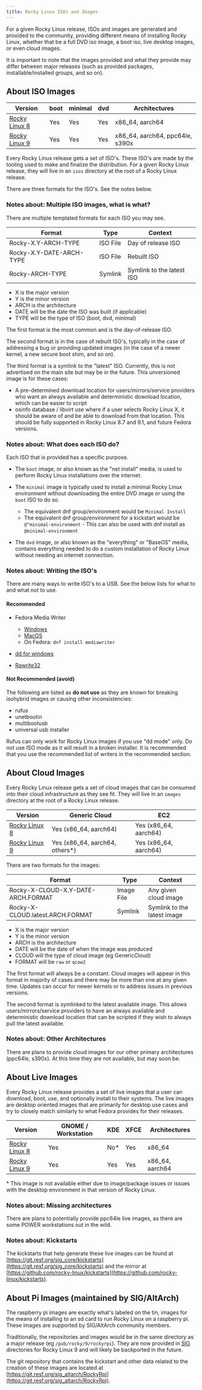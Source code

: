 ```yaml
---
title: Rocky Linux ISOs and Images
---
```


For a given Rocky Linux release, ISOs and images are generated and provided to the community, providing different means of installing Rocky Linux, whether that be a full DVD iso image, a boot iso, live desktop images, or even cloud images.

It is important to note that the images provided and what they provide may differ between major releases (such as provided packages, installable/installed groups, and so on).

## About ISO Images

| Version                                                     | boot | minimal | dvd | Architectures                   |
|-------------------------------------------------------------|------|---------|-----|---------------------------------|
| [Rocky Linux 8](http://dl.rockylinux.org/pub/rocky/8/isos/) | Yes  | Yes     | Yes | x86_64, aarch64                 |
| [Rocky Linux 9](http://dl.rockylinux.org/pub/rocky/9/isos/) | Yes  | Yes     | Yes | x86_64, aarch64, ppc64le, s390x |

Every Rocky Linux release gets a set of ISO's. These ISO's are made by the tooling used to make and finalize the distribution. For a given Rocky Linux release, they will live in an `isos` directory at the root of a Rocky Linux release.

There are three formats for the ISO's. See the notes below.

### Notes about: Multiple ISO images, what is what?

There are multiple templated formats for each ISO you may see.

| Format                   | Type     | Context                   |
|--------------------------|----------|---------------------------|
| Rocky-X.Y-ARCH-TYPE      | ISO File | Day of release ISO        |
| Rocky-X.Y-DATE-ARCH-TYPE | ISO File | Rebuilt ISO               |
| Rocky-ARCH-TYPE          | Symlink  | Symlink to the latest ISO |

* X is the major version
* Y is the minor version
* ARCH is the architecture
* DATE will be the date the ISO was built (if applicable)
* TYPE will be the type of ISO (boot, dvd, minimal)

The first format is the most common and is the day-of-release ISO.

The second format is in the case of rebuilt ISO's, typically in the case of addressing a bug or providing updated images (in the case of a newer kernel, a new secure boot shim, and so on).

The third format is a symlink to the "latest" ISO. Currently, this is not advertised on the main site but may be in the future. This unversioned image is for these cases:

* A pre-determined download location for users/mirrors/service providers who want an always available and deterministic download location, which can be easier to script
* osinfo database / libvirt use where if a user selects Rocky Linux X, it should be aware of and be able to download from that location. This should be fully supported in Rocky Linux 8.7 and 9.1, and future Fedora versions.

### Notes about: What does each ISO do?

Each ISO that is provided has a specific purpose.

* The `boot` image, or also known as the "net install" media, is used to perform Rocky Linux installations over the internet.
* The `minimal` image is typically used to install a minimal Rocky Linux environment without downloading the entire DVD image or using the `boot` ISO to do so.

    * The equivalent dnf group/environment would be `Minimal Install`
    * The equivalent dnf group/environment for a kickstart would be `@^minimal-environment` - This can also be used with dnf install as `@minimal-environment`

* The `dvd` image, or also known as the "everything" or "BaseOS" media, contains everything needed to do a custom installation of Rocky Linux without needing an internet connection.

### Notes about: Writing the ISO's

There are many ways to write ISO's to a USB. See the below lists for what to and what not to use.


#### Recommended

* Fedora Media Writer

    * [Windows](https://getfedora.org/fmw/FedoraMediaWriter-win32-latest.exe)
    * [MacOS](https://getfedora.org/fmw/FedoraMediaWriter-osx-latest.dmg)
    * On Fedora: `dnf install mediawriter`

* [dd for windows](http://www.chrysocome.net/dd)
* [Rawrite32](https://www.netbsd.org/~martin/rawrite32/)

#### Not Recommended (avoid)

The following are listed as **do not use** as they are known for breaking isohybrid images or causing other inconsistencies:

* rufus
* unetbootin
* multibootusb
* universal usb installer

Rufus can only work for Rocky Linux images if you use "dd mode" only. Do not use ISO mode as it will result in a broken installer. It is recommended that you use the recommended list of writers in the recommended section.

## About Cloud Images

Every Rocky Linux release gets a set of cloud images that can be consumed into their cloud infrastructure as they see fit. They will live in an `images` directory at the root of a Rocky Linux release.

| Version                                                       | Generic Cloud                   | EC2                   |
|---------------------------------------------------------------|---------------------------------|-----------------------|
| [Rocky Linux 8](http://dl.rockylinux.org/pub/rocky/8/images/) | Yes (x86_64, aarch64)           | Yes (x86_64, aarch64) |
| [Rocky Linux 9](http://dl.rockylinux.org/pub/rocky/9/images/) | Yes (x86_64, aarch64, others\*) | Yes (x86_64, aarch64) |

There are two formats for the images:

| Format                             | Type       | Context                     |
|------------------------------------|------------|-----------------------------|
| Rocky-X-CLOUD-X.Y-DATE-ARCH.FORMAT | Image File | Any given cloud image       |
| Rocky-X-CLOUD.latest.ARCH.FORMAT   | Symlink    | Symlink to the latest image |

* X is the major version
* Y is the minor version
* ARCH is the architecture
* DATE will be the date of when the image was produced
* CLOUD will the type of cloud image (eg GenericCloud)
* FORMAT will be `raw` or `qcow2`

The first format will always be a constant. Cloud images will appear in this format in majority of cases and there may be more than one at any given time. Updates can occur for newer kernels or to address issues in previous versions.

The second format is symlinked to the latest available image. This allows users/mirrors/service providers to have an always available and deterministic download location that can be scripted if they wish to always pull the latest available.

### Notes about: Other Architectures

There are plans to provide cloud images for our other primary architectures (ppc64le, s390x). At this time they are not available, but may soon be.

## About Live Images

Every Rocky Linux release provides a set of live images that a user can download, boot, use, and optionally install to their systems. The live images are desktop oriented images that are primarily for desktop use cases and try to closely match similarly to what Fedora provides for their releases.

| Version                                                      | GNOME / Workstation | KDE     | XFCE | Architectures   |
|--------------------------------------------------------------|---------------------|---------|------|-----------------|
| [Rocky Linux 8](https://dl.rockylinux.org/pub/rocky/8/live/) | Yes                 | No\*    | Yes  | x86_64          |
| [Rocky Linux 9](https://dl.rockylinux.org/pub/rocky/9/live/) | Yes                 | Yes     | Yes  | x86_64, aarch64 |

\* This image is not available either due to image/package issues or issues with the desktop environment in that version of Rocky Linux.

### Notes about: Missing architectures

There are plans to potentially provide ppc64le live images, as there are some POWER workstations out in the wild.

### Notes about: Kickstarts

The kickstarts that help generate these live images can be found at [https://git.resf.org/sig_core/kickstarts](https://git.resf.org/sig_core/kickstarts) and the mirror at [https://github.com/rocky-linux/kickstarts](https://github.com/rocky-linux/kickstarts).

## About Pi Images (maintained by SIG/AltArch)

The raspberry pi images are exactly what's labeled on the tin, images for the means of installing to an sd card to run Rocky Linux on a raspberry pi. These images are supported by SIG/AltArch community members.

Traditionally, the repositories and images would be in the same directory as a major release (eg `/pub/rocky/9/rockyrpi`). They are now provided in [SIG](http://dl.rockylinux.org/pub/sig/) directories for Rocky Linux 9 and will likely be backported in the future.

The git repository that contains the kickstart and other data related to the creation of these images are located at [https://git.resf.org/sig_altarch/RockyRpi](https://git.resf.org/sig_altarch/RockyRpi).
